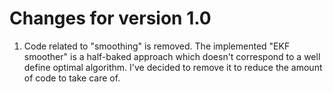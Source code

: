 # Changes for version 1.0

1. Code related to "smoothing" is removed.
   The implemented "EKF smoother" is a half-baked approach which doesn't correspond to a well 
   define optimal algorithm. 
   I've decided to remove it to reduce the amount of code to take care of.
